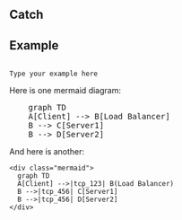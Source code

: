<!DOCTYPE html>
<!-- Type your summary here -->
<html>
<head>
<script src="https://cdn.jsdelivr.net/npm/mermaid/dist/mermaid.min.js"></script>
<script>mermaid.initialize({startOnLoad:true});</script>

<title>Page Title</title>
</head>
<body>

<h2> Catch </h2>

## Example

<code>
Type your example here
</code>

Here is one mermaid diagram:

<pre class="mermaid">
    graph TD
    A[Client] --> B[Load Balancer]
    B --> C[Server1]
    B --> D[Server2]
</pre>
And here is another:

```
<div class="mermaid">
  graph TD
  A[Client] -->|tcp_123| B(Load Balancer)
  B -->|tcp_456| C[Server1]
  B -->|tcp_456| D[Server2]
</div>
```

</body>
</html> 